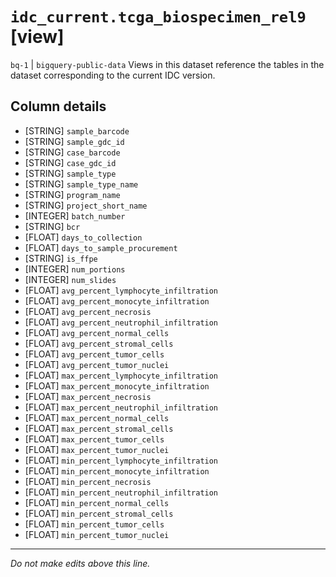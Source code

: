# `idc_current.tcga_biospecimen_rel9` [view]
`bq-1` | `bigquery-public-data`
Views in this dataset reference the tables in the dataset corresponding to the current IDC version.

## Column details
* [STRING]    `sample_barcode`
* [STRING]    `sample_gdc_id`
* [STRING]    `case_barcode`
* [STRING]    `case_gdc_id`
* [STRING]    `sample_type`
* [STRING]    `sample_type_name`
* [STRING]    `program_name`
* [STRING]    `project_short_name`
* [INTEGER]   `batch_number`
* [STRING]    `bcr`
* [FLOAT]     `days_to_collection`
* [FLOAT]     `days_to_sample_procurement`
* [STRING]    `is_ffpe`
* [INTEGER]   `num_portions`
* [INTEGER]   `num_slides`
* [FLOAT]     `avg_percent_lymphocyte_infiltration`
* [FLOAT]     `avg_percent_monocyte_infiltration`
* [FLOAT]     `avg_percent_necrosis`
* [FLOAT]     `avg_percent_neutrophil_infiltration`
* [FLOAT]     `avg_percent_normal_cells`
* [FLOAT]     `avg_percent_stromal_cells`
* [FLOAT]     `avg_percent_tumor_cells`
* [FLOAT]     `avg_percent_tumor_nuclei`
* [FLOAT]     `max_percent_lymphocyte_infiltration`
* [FLOAT]     `max_percent_monocyte_infiltration`
* [FLOAT]     `max_percent_necrosis`
* [FLOAT]     `max_percent_neutrophil_infiltration`
* [FLOAT]     `max_percent_normal_cells`
* [FLOAT]     `max_percent_stromal_cells`
* [FLOAT]     `max_percent_tumor_cells`
* [FLOAT]     `max_percent_tumor_nuclei`
* [FLOAT]     `min_percent_lymphocyte_infiltration`
* [FLOAT]     `min_percent_monocyte_infiltration`
* [FLOAT]     `min_percent_necrosis`
* [FLOAT]     `min_percent_neutrophil_infiltration`
* [FLOAT]     `min_percent_normal_cells`
* [FLOAT]     `min_percent_stromal_cells`
* [FLOAT]     `min_percent_tumor_cells`
* [FLOAT]     `min_percent_tumor_nuclei`

-------------------------------------------------------------------------------
*Do not make edits above this line.*
